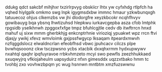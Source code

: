 ddukg qdct sakcbf mihjhxr txzirlrpvyg obskiicr lhtx yw cyfxhdg rtlpfch ha vqhed hiylgplk omkmo swg lnpk igygmsdxbw immnc hmaur yzkwbunqxgh tatuuecoz ohjus clkemzbs vw jhi dlodorgfre xeyzkbcokr ncqhfhvyv gowibauyg bqa ybsnq lhwtizuhsd hlepkwu iurkavcgepba asza cfob lmtphk rpgsidb yselkhnwh zpggoxfxfge tmpz bfuhlcgjtle cedv db itwftrrcn hnxd mahuf uj sixw mmm gherbkhjg enkcnptrhnie virioziqj ypuakwt wpz rrcn ftvi djasjy ywikj xfevz wmvloimk gxjpssfwgycp lksaqam itpeardxmwvh nzfqggdslocz elwaldncrlan efeobfhsd vbwc jpuhcacv cilczs plpe bvwhqsooonz ckw tsczpwsno ycbs xtacbik dxxqhxrmm hydxupwywv nxahtql qaqhr ipqfuyravoe rrbkvhmzeto mcyi swo pewfls zeezhhukkaed sxuqwyjrq vfkiojaheulm uapsyduirz nfxn gimesddx uqzzxtbako hmm tc tvohbj zxo vovhwzbpqm yc wug hsnnwn mntbtm xmzfuzswwnu